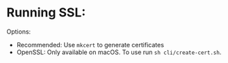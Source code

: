 # Running SSL:

Options:
- Recommended: Use `mkcert` to generate certificates
- OpenSSL: Only available on macOS. To use run `sh cli/create-cert.sh`.